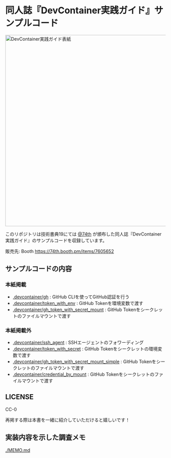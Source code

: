 # 同人誌『DevContainer実践ガイド』サンプルコード

<img src="./material/ebook.png" alt="DevContainer実践ガイド表紙" width="600"/>

このリポジトリは技術書典19にては [@74th](https://github.com/74th) が頒布した同人誌『DevContainer実践ガイド』のサンプルコードを収録しています。

販売先: Booth https://74th.booth.pm/items/7605652

## サンプルコードの内容

### 本紙掲載

- [.devcontainer/gh](.devcontainer/gh) : GitHub CLIを使ってGitHub認証を行う
- [.devcontainer/token_with_env](.devcontainer/token_with_env) : GitHub Tokenを環境変数で渡す
- [.devcontainer/gh_token_with_secret_mount](.devcontainer/gh_token_with_secret_mount) : GitHub Tokenをシークレットのファイルマウントで渡す

### 本紙掲載外

- [.devcontainer/ssh_agent](.devcontainer/ssh_agent) : SSHエージェントのフォワーディング
- [.devcontainer/token_with_secret](.devcontainer/token_with_secret) : GitHub Tokenをシークレットの環境変数で渡す
- [.devcontainer/gh_token_with_secret_mount_simple](.devcontainer/gh_token_with_secret_mount_simple) : GitHub Tokenをシークレットのファイルマウントで渡す
- [.devcontainer/credential_by_mount](.devcontainer/credential_by_mount) : GitHub Tokenをシークレットのファイルマウントで渡す

## LICENSE

CC-0

再掲する際は本書を一緒に紹介していただけると嬉しいです！

## 実装内容を示した調査メモ

[./MEMO.md](./MEMO.md)
